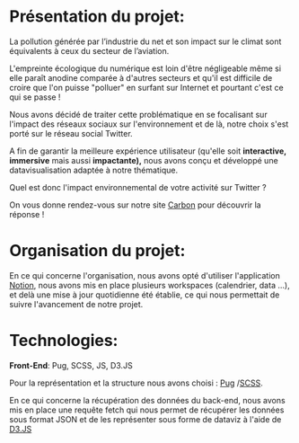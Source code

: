 # Présentation du projet:


La pollution générée par l’industrie du net et son impact sur le climat sont équivalents à ceux du secteur de l’aviation.

L'empreinte écologique du numérique est loin d'être négligeable même si elle paraît anodine comparée à d'autres secteurs et qu'il est difficile de croire que l'on puisse "polluer" en surfant sur Internet et pourtant c'est ce qui se passe !

Nous avons décidé de traiter cette problématique en se focalisant sur l'impact des réseaux sociaux sur l'environnement et de là, notre choix s'est porté sur le réseau social Twitter.

A fin de garantir la meilleure expérience utilisateur (qu'elle soit **interactive, immersive** mais aussi **impactante),** nous avons conçu et développé une datavisualisation adaptée à notre thématique. 

Quel est donc l'impact environnemental de votre activité sur Twitter ? 

On vous donne rendez-vous sur notre site [Carbon](https://carbonproject.netlify.app/) pour découvrir la réponse !

# Organisation du projet: 

En ce qui concerne l'organisation, nous avons opté d'utiliser l'application [Notion](https://www.notion.so/carbonproject/Compte-rendu-data-Ecologique-60d2de0b9e514b54a05626d54f7154ba), nous avons mis en place plusieurs workspaces (calendrier, data ...), et delà une mise à jour quotidienne été établie, ce qui nous permettait de suivre l'avancement de notre projet.

# Technologies:

__Front-End__: Pug, SCSS, JS, D3.JS

Pour la représentation et la structure nous avons choisi : [Pug](https://pugjs.org/api/getting-started.html) /[SCSS](https://sass-lang.com/documentation).

En ce qui concerne la récupération des données du back-end, nous avons mis en place une requête fetch qui nous permet de récupérer  les données sous format JSON et de les représenter sous forme de dataviz à l'aide de [D3.JS](https://d3js.org/)

